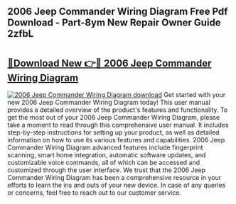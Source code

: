 ## 2006 Jeep Commander Wiring Diagram Free Pdf Download - Part-8ym New Repair Owner Guide 2zfbL

# <h2><a href="http://dfpujl.blite.top/?on=2006+Jeep+Commander+Wiring+Diagram">🔗Download New 👉🔴 2006 Jeep Commander Wiring Diagram</a></h2>

[![2006 Jeep Commander Wiring Diagram download](https://i.imgur.com/lujVjoI.png)](http://dfpujl.blite.top/?on=2006+Jeep+Commander+Wiring+Diagram)
Get started with your new 2006 Jeep Commander Wiring Diagram today! This user manual provides a detailed overview of the product's features and functionality. To get the most out of your 2006 Jeep Commander Wiring Diagram, please take a moment to read through this comprehensive user manual. It includes step-by-step instructions for setting up your product, as well as detailed information on how to use its various features and capabilities. 2006 Jeep Commander Wiring Diagram advanced features include fingerprint scanning, smart home integration, automatic software updates, and customizable voice commands, all of which can be accessed and customized through the user interface. We trust that the 2006 Jeep Commander Wiring Diagram has been a comprehensive resource in your efforts to learn the ins and outs of your new device. In case of any queries or concerns, feel free to reach out to our customer service.
